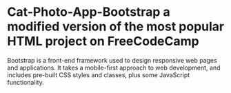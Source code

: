 # Cat-Photo-App-Bootstrap a modified version of the most popular HTML project on FreeCodeCamp
Bootstrap is a front-end framework used to design responsive web pages and applications. It takes a mobile-first approach to web development, and includes pre-built CSS styles and classes, plus some JavaScript functionality.
